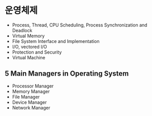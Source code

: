 #   운영체제
*   Process, Thread, CPU Scheduling, Process Synchronization and Deadlock
*   Virtual Memory
*   File System Interface and Implementation
*   I/O, vectored I/O
*   Protection and Security
*   Virtual Machine

##  5 Main Managers in Operating System
*   Processor Manager
*   Memory Manager
*   File Manager
*   Device Manager
*   Network Manager